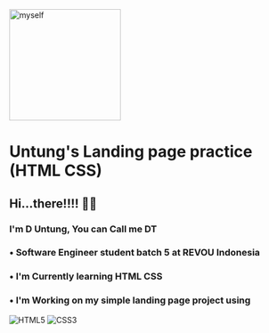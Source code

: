 <img width="200px" src="img/myself.JPG" alt="myself" />


# Untung's Landing page practice (HTML CSS)

## Hi...there!!!! 👋🏻
### I'm D Untung, You can Call me DT 
### • Software Engineer student batch 5 at REVOU Indonesia
### • I'm Currently learning HTML CSS
### • I'm Working on my simple landing page project using 
  ![HTML5](https://img.shields.io/badge/html5-%23E34F26.svg?style=for-the-badge&logo=html5&logoColor=white) ![CSS3](https://img.shields.io/badge/css3-%231572B6.svg?style=for-the-badge&logo=css3&logoColor=white)


